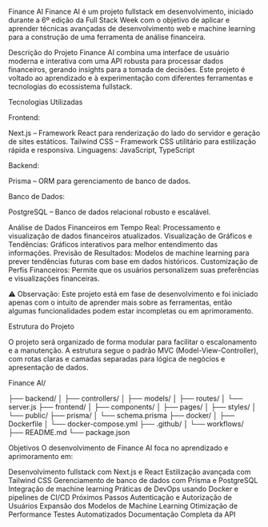 Finance AI
Finance AI é um projeto fullstack em desenvolvimento, iniciado durante a 6º edição da Full Stack Week com o objetivo de aplicar e aprender técnicas avançadas de desenvolvimento web e machine learning para a construção de uma ferramenta de análise financeira.

Descrição do Projeto
Finance AI combina uma interface de usuário moderna e interativa com uma API robusta para processar dados financeiros, gerando insights para a tomada de decisões. Este projeto é voltado ao aprendizado e à experimentação com diferentes ferramentas e tecnologias do ecossistema fullstack.

Tecnologias Utilizadas

Frontend:

Next.js – Framework React para renderização do lado do servidor e geração de sites estáticos.
Tailwind CSS – Framework CSS utilitário para estilização rápida e responsiva.
Linguagens: JavaScript, TypeScript

Backend:

Prisma – ORM para gerenciamento de banco de dados.

Banco de Dados:

PostgreSQL – Banco de dados relacional robusto e escalável.

Análise de Dados Financeiros em Tempo Real: Processamento e visualização de dados financeiros atualizados.
Visualização de Gráficos e Tendências: Gráficos interativos para melhor entendimento das informações.
Previsão de Resultados: Modelos de machine learning para prever tendências futuras com base em dados históricos.
Customização de Perfis Financeiros: Permite que os usuários personalizem suas preferências e visualizações financeiras.

⚠️ Observação: Este projeto está em fase de desenvolvimento e foi iniciado apenas com o intuito de aprender mais sobre as ferramentas, então algumas funcionalidades podem estar incompletas ou em aprimoramento.

Estrutura do Projeto

O projeto será organizado de forma modular para facilitar o escalonamento e a manutenção. A estrutura segue o padrão MVC (Model-View-Controller), com rotas claras e camadas separadas para lógica de negócios e apresentação de dados.


Finance AI/

├── backend/
│   ├── controllers/
│   ├── models/
│   ├── routes/
│   └── server.js
├── frontend/
│   ├── components/
│   ├── pages/
│   ├── styles/
│   └── public/
├── prisma/
│   └── schema.prisma
├── docker/
│   ├── Dockerfile
│   └── docker-compose.yml
├── .github/
│   └── workflows/
├── README.md
└── package.json

Objetivos
O desenvolvimento de Finance AI foca no aprendizado e aprimoramento em:

Desenvolvimento fullstack com Next.js e React
Estilização avançada com Tailwind CSS
Gerenciamento de banco de dados com Prisma e PostgreSQL
Integração de machine learning
Práticas de DevOps usando Docker e pipelines de CI/CD
Próximos Passos
Autenticação e Autorização de Usuários
Expansão dos Modelos de Machine Learning
Otimização de Performance
Testes Automatizados
Documentação Completa da API
